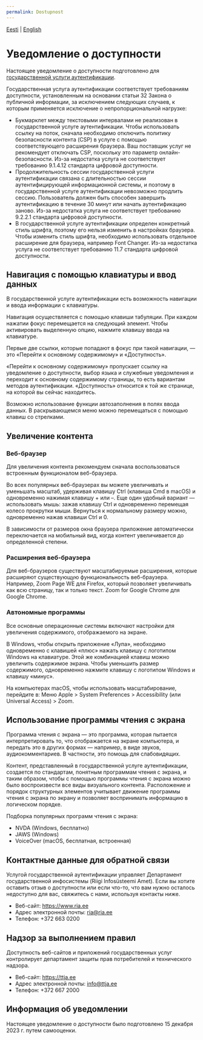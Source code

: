 ```yaml
---
permalink: Dostupnost
---
```

[Eesti](https://e-gov.github.io/TARA-Doku/Ligipaasetavus) | [English](https://e-gov.github.io/TARA-Doku/Accessibility)

# Уведомление о доступности
Настоящее уведомление о доступности подготовлено для [государственной услуги аутентификации](https://www.ria.ee/riigi-infosusteem/elektrooniline-identiteet-ja-usaldusteenused/kesksed-autentimisteenused#tara).

Государственная услуга аутентификации соответствует требованиям доступности, установленным на основании статьи 32 Закона о публичной информации, за исключением следующих случаев, к которым применяется исключение о непропорциональной нагрузке:

- Букмарклет между текстовыми интервалами не реализован в государственной услуге аутентификации. Чтобы использовать ссылку на поток, сначала необходимо отключить политику безопасности контента (CSP) в услуге с помощью соответствующего расширения браузера. Ваш поставщик услуг не рекомендует отключать CSP, поскольку это параметр онлайн-безопасности. Из-за недостатка услуга не соответствует требованию 9.1.4.12 стандарта цифровой доступности.
- Продолжительность сессии государственной услуги аутентификации связана с длительностью сессии аутентифицирующей информационной системы, и поэтому в государственной услуге аутентификации невозможно продлить сессию. Пользователь должен быть способен завершить аутентификацию в течение 30 минут или начать аутентификацию заново. Из-за недостатка услуга не соответствует требованию 9.2.2.1 стандарта цифровой доступности.
- В государственной услуге аутентификации определен конкретный стиль шрифта, поэтому его нельзя изменить в настройках браузера. Чтобы изменить стиль шрифта, необходимо использовать отдельное расширение для браузера, например Font Changer. Из-за недостатка услуга не соответствует требованию 11.7 стандарта цифровой доступности.

## Навигация с помощью клавиатуры и ввод данных
В государственной услуге аутентификации есть возможность навигации и ввода информации с клавиатуры.

Навигация осуществляется с помощью клавиши табуляции. При каждом нажатии фокус перемещается на следующий элемент. Чтобы активировать выделенную опцию, нажмите клавишу ввода на клавиатуре.

Первые две ссылки, которые попадают в фокус при такой навигации, — это «Перейти к основному содержимому» и «Доступность».

«Перейти к основному содержимому» пропускает ссылку на уведомление о доступности, выбор языка и служебные уведомления и переходит к основному содержимому страницы, то есть вариантам методов аутентификации. «Доступность» относится к той же странице, на которой вы сейчас находитесь.

Возможно использование функции автозаполнения в полях ввода данных. В раскрывающемся меню можно перемещаться с помощью клавиш со стрелками.

## Увеличение контента
### Веб-браузер
Для увеличения контента рекомендуем сначала воспользоваться встроенным функционалом веб-браузера.

Во всех популярных веб-браузерах вы можете увеличивать и уменьшать масштаб, удерживая клавишу Ctrl (клавиша Cmd в macOS) и одновременно нажимая клавишу + или –. Еще один удобный вариант — использовать мышь: зажав клавишу Ctrl и одновременно перемещая колесо прокрутки мыши. Вернуться к нормальному размеру можно, одновременно нажав клавиши Ctrl и 0.

В зависимости от размеров окна браузера приложение автоматически переключается на мобильный вид, когда контент увеличивается до определенной степени.

### Расширения веб-браузера
Для веб-браузеров существуют масштабируемые расширения, которые расширяют существующую функциональность веб-браузера. Например, Zoom Page WE для Firefox, который позволяет увеличивать как всю страницу, так и только текст. Zoom for Google Chrome для Google Chrome.

### Автономные программы
Все основные операционные системы включают настройки для увеличения содержимого, отображаемого на экране.

В Windows, чтобы открыть приложение «Лупа», необходимо одновременно с клавишей «плюс» нажать клавишу с логотипом Windows на клавиатуре. Этой же комбинацией клавиш можно увеличить содержимое экрана. Чтобы уменьшить размер содержимого, одновременно нажмите клавишу с логотипом Windows и клавишу «минус».

На компьютерах macOS, чтобы использовать масштабирование, перейдите в: Меню Apple > System Preferences > Accessibility (или Universal Access) > Zoom.

## Использование программы чтения с экрана
Программа чтения с экрана — это программа, которая пытается интерпретировать то, что отображается на экране компьютера, и передать это в других формах — например, в виде звуков, аудиокомментариев. В частности, это помощь для слабовидящих.

Контент, представленный в государственной услуге аутентификации, создается по стандартам, понятным программам чтения с экрана, и таким образом, чтобы с помощью программы чтения с экрана можно было воспроизвести все виды визуального контента. Расположение и порядок структурных элементов учитывает движение программы чтения с экрана по экрану и позволяет воспринимать информацию в логическом порядке.

Подборка популярных программ чтения с экрана:

- NVDA (Windows, бесплатно)
- JAWS (Windows)
- VoiceOver (macOS, бесплатная, встроенная)

## Контактные данные для обратной связи
Услугой государственной аутентификации управляет Департамент государственной инфосистемы (Riigi Infosüsteemi Amet). Если вы хотите оставить отзыв о доступности или если что-то, что вам нужно осталось недоступно для вас, свяжитесь с нами, используя контакты ниже.
- Веб-сайт: https://www.ria.ee
- Адрес электронной почты: ria@ria.ee
- Телефон: +372 663 0200

## Надзор за выполнением правил
Доступность веб-сайтов и приложений государственных услуг контролирует департамент защиты прав потребителей и технического надзора.
- Веб-сайт: https://ttja.ee
- Адрес электронной почты: info@ttja.ee
- Телефон: +372 667 2000

## Информация об уведомлении
Настоящее уведомление о доступности было подготовлено 15 декабря 2023 г. путем самооценки.
